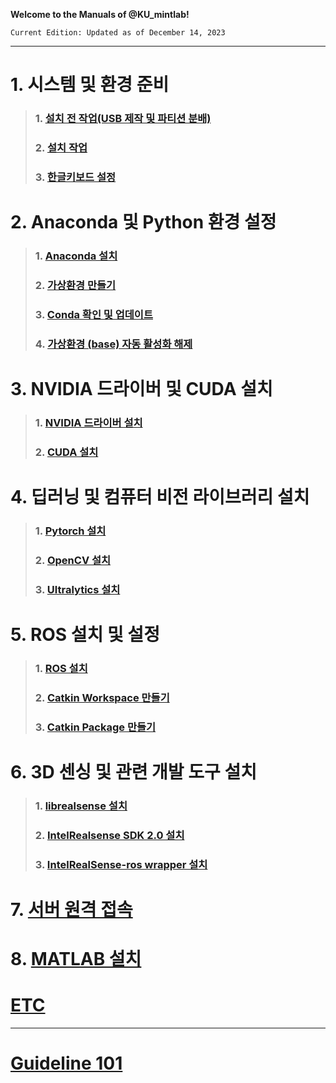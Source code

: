 **Welcome to the Manuals of @KU_mintlab!**


`Current Edition: Updated as of December 14, 2023`



***

# 1. 시스템 및 환경 준비
> ### 1. [설치 전 작업(USB 제작 및 파티션 분배)](https://github.com/mintlabkorea/mintlab_manual/blob/main/Manuals/Guideline%20101.md#1-%EC%84%A4%EC%B9%98-%EC%A0%84-%EC%9E%91%EC%97%85usb-%ED%8C%8C%ED%8B%B0%EC%85%98-%EB%B6%84%EB%B0%B0)
> ### 2. [설치 작업](https://github.com/mintlabkorea/mintlab_manual/blob/main/Manuals/Guideline%20101.md#2-%EC%84%A4%EC%B9%98-%EC%9E%91%EC%97%85)
> ### 3. [한글키보드 설정](https://github.com/mintlabkorea/mintlab_manual/blob/main/Manuals/Guideline%20101.md#3-%ED%95%9C%EA%B8%80%ED%82%A4%EB%B3%B4%EB%93%9C-%EC%84%A4%EC%A0%95)


# 2. Anaconda 및 Python 환경 설정
> ### 1. [Anaconda 설치](https://github.com/mintlabkorea/mintlab_manual/blob/main/Manuals/Guideline%20101.md#4-anaconda-%EC%84%A4%EC%B9%98)
> ### 2. [가상환경 만들기](https://github.com/mintlabkorea/mintlab_manual/blob/main/Manuals/Guideline%20101.md#5-%EA%B0%80%EC%83%81%ED%99%98%EA%B2%BD-%EB%A7%8C%EB%93%A4%EA%B8%B0)
> ### 3. [Conda 확인 및 업데이트](https://github.com/mintlabkorea/mintlab_manual/blob/main/Manuals/Guideline%20101.md#6-conda-%ED%99%95%EC%9D%B8-%EB%B0%8F-%EC%97%85%EB%8D%B0%EC%9D%B4%ED%8A%B8)
> ### 4. [가상환경 (base) 자동 활성화 해제](https://github.com/mintlabkorea/mintlab_manual/blob/main/Manuals/Guideline%20101.md#7-%EA%B0%80%EC%83%81%ED%99%98%EA%B2%BD-base-%EC%9E%90%EB%8F%99-%ED%99%9C%EC%84%B1%ED%99%94-%ED%95%B4%EC%A0%9C)

# 3. NVIDIA 드라이버 및 CUDA 설치
> ### 1. [NVIDIA 드라이버 설치](https://github.com/mintlabkorea/mintlab_manual/blob/main/Manuals/Guideline%20101.md#9-1-nvidia-%EB%93%9C%EB%9D%BC%EC%9D%B4%EB%B2%84-%EC%84%A4%EC%B9%98)
> ### 2. [CUDA 설치](https://github.com/mintlabkorea/mintlab_manual/blob/main/Manuals/Guideline%20101.md#9-2-cuda-%EC%84%A4%EC%B9%98)

# 4. 딥러닝 및 컴퓨터 비전 라이브러리 설치
> ### 1. [Pytorch 설치](https://github.com/mintlabkorea/mintlab_manual/blob/main/Manuals/Guideline%20101.md#10-pytorch-%EC%84%A4%EC%B9%98)
> ### 2. [OpenCV 설치](https://github.com/mintlabkorea/mintlab_manual/blob/main/Manuals/Guideline%20101.md#11-opencv-%EC%84%A4%EC%B9%98)
> ### 3. [Ultralytics 설치](https://github.com/mintlabkorea/mintlab_manual/blob/main/Manuals/Guideline%20101.md#12-ultralytics-%EC%84%A4%EC%B9%98)

# 5. ROS 설치 및 설정
> ### 1. [ROS 설치](https://github.com/mintlabkorea/mintlab_manual/blob/main/Manuals/Guideline%20101.md#8-ros-%EC%84%A4%EC%B9%98)
> ### 2. [Catkin Workspace 만들기](https://github.com/mintlabkorea/mintlab_manual/blob/main/Manuals/Guideline%20101.md#14-catkin-workspace-%EB%A7%8C%EB%93%A4%EA%B8%B0)
> ### 3. [Catkin Package 만들기](https://github.com/mintlabkorea/mintlab_manual/blob/main/Manuals/Guideline%20101.md#15-catkin-package-%EB%A7%8C%EB%93%A4%EA%B8%B0%EC%9D%BC%EB%8B%A8%EC%9D%80-skip)

# 6. 3D 센싱 및 관련 개발 도구 설치
> ### 1. [librealsense 설치](https://github.com/mintlabkorea/mintlab_manual/blob/main/Manuals/Guideline%20101.md#13-librealsense-%EC%84%A4%EC%B9%98)
> ### 2. [IntelRealsense SDK 2.0 설치](https://github.com/mintlabkorea/mintlab_manual/blob/main/Manuals/Guideline%20101.md#16-intelrealsend-sdk-20-%EC%84%A4%EC%B9%98)
> ### 3. [IntelRealSense-ros wrapper 설치](https://github.com/mintlabkorea/mintlab_manual/blob/main/Manuals/Guideline%20101.md#17-intelrealsense-ros-wrapper-%EC%84%A4%EC%B9%98)

# 7. [서버 원격 접속](https://github.com/mintlabkorea/mintlab_manual/blob/main/Manuals/%EC%84%9C%EB%B2%84%20%EC%9B%90%EA%B2%A9%20%EC%A0%91%EC%86%8D.md)

# 8. [MATLAB 설치](https://github.com/mintlabkorea/MintManual__Environment_Setup/blob/main/Manuals/MATLAB%20%EC%84%A4%EC%B9%98.md#1-matlab-%EC%82%AC%EC%9D%B4%ED%8A%B8-%EC%9D%B4%EB%8F%99)


# [ETC](https://github.com/mintlabkorea/mintlab_manual/blob/main/Manuals/Guideline%20101.md#17-intelrealsense-ros-wrapper-%EC%84%A4%EC%B9%98)
***


# [Guideline 101](https://github.com/mintlabkorea/mintlab_manual/blob/main/Manuals/Guideline%20101.md)
